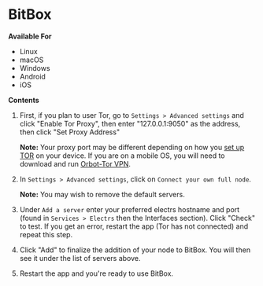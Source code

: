 # BitBox

**Available For**

- Linux
- macOS
- Windows
- Android
- iOS


**Contents**

1. First, if you plan to user Tor, go to `Settings > Advanced settings` and click "Enable Tor Proxy", then enter "127.0.0.1:9050" as the address, then click "Set Proxy Address"

   **Note:** Your proxy port may be different depending on how you [set up TOR](https://docs.start9.com/user-manual/connecting-remotely/tor.html) on your device. If you are on a mobile OS, you will need to download and run [Orbot-Tor VPN](https://orbot.app/en/).

1. In `Settings > Advanced settings`, click on `Connect your own full node`.

   **Note:** You may wish to remove the default servers.

1. Under `Add a server` enter your preferred electrs hostname and port (found in `Services > Electrs` then the Interfaces section). Click "Check" to test. If you get an error, restart the app (Tor has not connected) and repeat this step.

1. Click "Add" to finalize the addition of your node to BitBox. You will then see it under the list of servers above.

1. Restart the app and you're ready to use BitBox.
